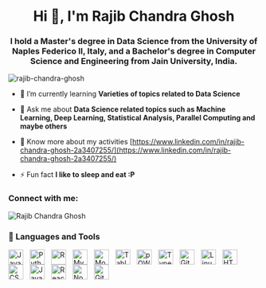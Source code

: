 <h1 align="center">Hi 👋, I'm Rajib Chandra Ghosh</h1>
<h3 align="center">I hold a Master's degree in Data Science from the University of Naples Federico II, Italy, and a Bachelor's degree in Computer Science and Engineering from Jain University, India.</h3>
<p align="left"> <img src="https://komarev.com/ghpvc/?username=semanto-mondal&label=Profile%20views&color=0e75b6&style=flat" alt="rajib-chandra-ghosh" /> </p>

- 🌱 I’m currently learning **Varieties of topics related to Data Science**

- 💬 Ask me about **Data Science related topics such as Machine Learning, Deep Learning, Statistical Analysis, Parallel Computing and maybe others**

- 📄 Know more about my activities [https://www.linkedin.com/in/rajib-chandra-ghosh-2a3407255/](https://www.linkedin.com/in/rajib-chandra-ghosh-2a3407255/)

- ⚡ Fun fact **I like to sleep and eat :P**

<h3 align="left">Connect with me:</h3>
<p align="left">
<!-- <a href="https://www.linkedin.com/in/rajib-chandra-ghosh-2a3407255/" target="blank"><img align="center" src="https://raw.githubusercontent.com/rahuldkjain/github-profile-readme-generator/master/src/images/icons/Social/linked-in-alt.svg" alt="rajib chandra ghosh" height="30" width="40" /></a> -->
<img src="https://komarev.com/ghpvc/?username=Dev100123&style=flat" alt="Rajib Chandra Ghosh" />

</p>

### 🧰 Languages and Tools

<img align="left" alt="Java" width="30px" style="padding-right:10px;" src="https://cdn.jsdelivr.net/gh/devicons/devicon/icons/java/java-original.svg"/>
<img align="left" alt="Python" width="30px" style="padding-right:10px;" src="https://cdn.jsdelivr.net/gh/devicons/devicon/icons/python/python-plain.svg" />
<img align="left" alt="R" width="30px" style="padding-right:10px;" src="https://cdn.jsdelivr.net/npm/simple-icons@3.13.0/icons/r.svg" />
<img align="left" alt="MySQL" width="30px" style="padding-right:10px;" src="https://cdn.jsdelivr.net/npm/simple-icons@3.13.0/icons/mysql.svg"/>
<img align="left" alt="MongoDB" width="30px" style="padding-right:10px;" src="https://cdn.jsdelivr.net/npm/simple-icons@3.13.0/icons/mongodb.svg"/>
<img align="left" alt="Tableau" width="30px" style="padding-right:10px;" src="https://cdn.jsdelivr.net/npm/simple-icons@3.13.0/icons/tableau.svg"/>
<img align="left" alt="pOWERbI" width="30px" style="padding-right:10px;" src="https://cdn.jsdelivr.net/npm/simple-icons@3.13.0/icons/powerbi.svg"/>
<img align="left" alt="TypeScript" width="30px" style="padding-right:10px;" src="https://cdn.jsdelivr.net/gh/devicons/devicon/icons/typescript/typescript-plain.svg" />
<img align="left" alt="Git" width="30px" style="padding-right:10px;" src="https://cdn.jsdelivr.net/gh/devicons/devicon/icons/git/git-original.svg" />
<img align="left" alt="Linux" width="30px" style="padding-right:10px;" src="https://cdn.jsdelivr.net/gh/devicons/devicon/icons/linux/linux-original.svg" />
<img align="left" alt="HTML" width="30px" style="padding-right:10px;" src="https://cdn.jsdelivr.net/gh/devicons/devicon/icons/html5/html5-plain.svg" />
<img align="left" alt="CSS" width="30px" style="padding-right:10px;" src="https://cdn.jsdelivr.net/gh/devicons/devicon/icons/css3/css3-plain.svg" />
<img align="left" alt="JavaScript" width="30px" style="padding-right:10px;" src="https://cdn.jsdelivr.net/gh/devicons/devicon/icons/javascript/javascript-plain.svg" />
<img align="left" alt="React" width="30px" style="padding-right:10px;" src="https://cdn.jsdelivr.net/gh/devicons/devicon/icons/react/react-original.svg" />
<img align="left" alt="NodeJS" width="30px" style="padding-right:10px;" src="https://cdn.jsdelivr.net/gh/devicons/devicon/icons/nodejs/nodejs-original.svg" />
<img align="left" alt="GitHub" width="30px" style="padding-right:10px;" src="https://cdn.jsdelivr.net/gh/devicons/devicon/icons/github/github-original.svg" />

<br />


